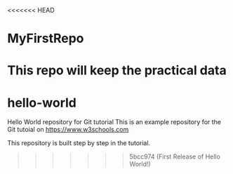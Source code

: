 <<<<<<< HEAD
# MyFirstRepo
This repo will keep the practical data
=======
# hello-world
Hello World repository for Git tutorial
This is an example repository for the Git tutoial on https://www.w3schools.com

This repository is built step by step in the tutorial.
>>>>>>> 5bcc974 (First Release of Hello World!)
